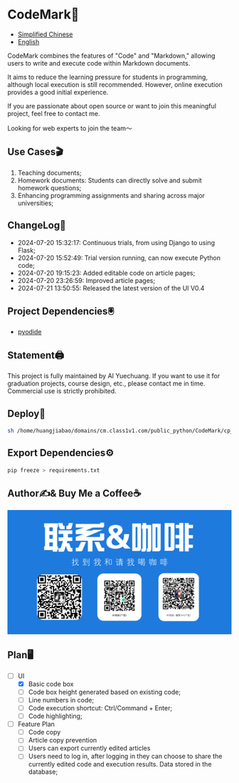 # CodeMark🦭

- [Simplified Chinese](ZH_README.md)
- [English](README.md)

CodeMark combines the features of "Code" and "Markdown," allowing users to write and execute code within Markdown documents.

It aims to reduce the learning pressure for students in programming, although local execution is still recommended. However, online execution provides a good initial experience.

If you are passionate about open source or want to join this meaningful project, feel free to contact me.

Looking for web experts to join the team～

## Use Cases🎬

1. Teaching documents;
2. Homework documents: Students can directly solve and submit homework questions;
3. Enhancing programming assignments and sharing across major universities;

## ChangeLog📔

- 2024-07-20 15:32:17: Continuous trials, from using Django to using Flask;
- 2024-07-20 15:52:49: Trial version running, can now execute Python code;
- 2024-07-20 19:15:23: Added editable code on article pages;
- 2024-07-20 23:26:59: Improved article pages;
- 2024-07-21 13:50:55: Released the latest version of the UI V0.4

## Project Dependencies🖲️

- [pyodide](https://pyodide.org/en/stable/index.html)

## Statement🖨️

This project is fully maintained by AI Yuechuang. If you want to use it for graduation projects, course design, etc., please contact me in time. Commercial use is strictly prohibited.

## Deploy🧿

```bash
sh /home/huangjiabao/domains/cm.class1v1.com/public_python/CodeMark/cp_opt.sh
```

## Export Dependencies⚙️

```bash
pip freeze > requirements.txt
```

## Author✍️& Buy Me a Coffee☕️

![img_1.png](static/info/img_1.png)

## Plan🖥️

- [ ] UI
  - [x] Basic code box
  - [ ] Code box height generated based on existing code;
  - [ ] Line numbers in code;
  - [ ] Code execution shortcut: Ctrl/Command + Enter;
  - [ ] Code highlighting;
- [ ] Feature Plan
  - [ ] Code copy
  - [ ] Article copy prevention
  - [ ] Users can export currently edited articles
  - [ ] Users need to log in, after logging in they can choose to share the currently edited code and execution results. Data stored in the database;
